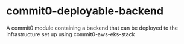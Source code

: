 # commit0-deployable-backend
A commit0 module containing a backend that can be deployed to the infrastructure set up using commit0-aws-eks-stack
